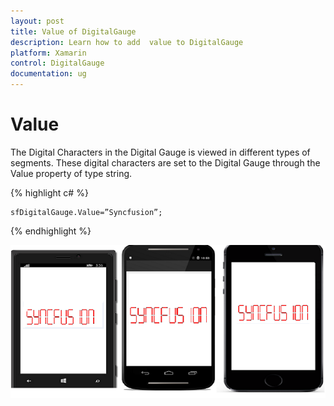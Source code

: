```yaml
---
layout: post
title: Value of DigitalGauge
description: Learn how to add  value to DigitalGauge
platform: Xamarin
control: DigitalGauge
documentation: ug
---
```


# Value

The Digital Characters in the Digital Gauge is viewed in different types of segments. These digital characters are set to the Digital Gauge through the Value property of type string.

{% highlight c# %}

	sfDigitalGauge.Value=”Syncfusion”;

{% endhighlight %}


![](Getting-Started_images/Value.png)